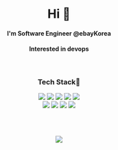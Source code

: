 

<h1 align="center">Hi 👋</h1>
<h4 align="center">I'm Software Engineer @ebayKorea</h4>
<h4 align="center">Interested in devops</h4>
<br/>
<h3 align="center">Tech Stack🧐</h3>
<p align="center"> 
    <img src="https://img.shields.io/badge/-C%23-%23239120?style=flat-square&logo=C-Sharp&logoColor=white"/>
    <img src="https://img.shields.io/badge/-.NET-%235C2D91?style=flat-square&logo=.NET&logoColor=white"/>
    <img src="https://img.shields.io/badge/Jenkins-D24939?style=flat-square&logo=Jenkins&logoColor=white"/>
    <img src="https://img.shields.io/badge/GitHub Actions-181717?style=flat-square&logo=GitHub&logoColor=white"/>
    <img src="https://img.shields.io/badge/kubernetes-%23326ce5.svg?style=flat-square&logo=kubernetes&logoColor=white"/>
    <br/>
    <img src="https://img.shields.io/badge/Python-3766AB?style=flat-square&logo=Python&logoColor=white"/>
    <img src="https://img.shields.io/badge/Java-007396?style=flat-square&logo=Java&logoColor=white"/>
    <img src="https://img.shields.io/badge/Spring-6DB33F?style=flat-square&logo=Spring&logoColor=white"/>
    <img src="https://img.shields.io/badge/Notion-%23000000.svg?style=flat-square&logo=notion&logoColor=white"/>
</p>
<br/><br/>
<p align="center">
    <img src="https://github-readme-stats.vercel.app/api?username=Hyolog&show_icons=true&theme=midnight-purple&include_all_commits=true&count_private&bg_color=DEG,0a0f0b,612b9e,380373"/>
</p>

